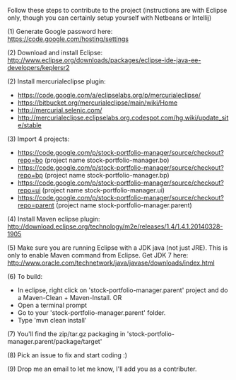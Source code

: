 Follow these steps to contribute to the project (instructions are with Eclipse only, though you can certainly setup yourself with Netbeans or Intellij)

(1) Generate Google password here: https://code.google.com/hosting/settings

(2) Download and install Eclipse: http://www.eclipse.org/downloads/packages/eclipse-ide-java-ee-developers/keplersr2

(2) Install mercurialeclipse plugin:
  * https://code.google.com/a/eclipselabs.org/p/mercurialeclipse/
  * https://bitbucket.org/mercurialeclipse/main/wiki/Home
  * http://mercurial.selenic.com/
  * http://mercurialeclipse.eclipselabs.org.codespot.com/hg.wiki/update_site/stable

(3) Import 4 projects:
  * https://code.google.com/p/stock-portfolio-manager/source/checkout?repo=bo (project name stock-portfolio-manager.bo)
  * https://code.google.com/p/stock-portfolio-manager/source/checkout?repo=bp  (project name stock-portfolio-manager.bp)
  * https://code.google.com/p/stock-portfolio-manager/source/checkout?repo=ui  (project name stock-portfolio-manager.ui)
  * https://code.google.com/p/stock-portfolio-manager/source/checkout?repo=parent  (project name stock-portfolio-manager.parent)

(4) Install Maven eclipse plugin: http://download.eclipse.org/technology/m2e/releases/1.4/1.4.1.20140328-1905

(5) Make sure you are running Eclipse with a JDK java (not just JRE). This is only to enable Maven command from Eclipse. Get JDK 7 here: http://www.oracle.com/technetwork/java/javase/downloads/index.html

(6) To build:
  * In eclipse, right click on 'stock-portfolio-manager.parent' project and do a Maven-Clean + Maven-Install.
OR
  * Open a terminal prompt
  * Go to your 'stock-portfolio-manager.parent' folder.
  * Type 'mvn clean install'

(7) You'll find the zip/tar.gz packaging in 'stock-portfolio-manager.parent/package/target'

(8) Pick an issue to fix and start coding :)

(9) Drop me an email to let me know, I'll add you as a contributer.
